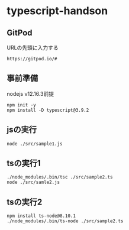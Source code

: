 # typescript-handson

## GitPod
URLの先頭に入力する
```
https://gitpod.io/#
```

## 事前準備
nodejs v12.16.3前提
```
npm init -y
npm install -D typescript@3.9.2
```

## jsの実行
```
node ./src/sample1.js
```


## tsの実行1
```
./node_modules/.bin/tsc ./src/sample2.ts
node ./src/samle2.js
```

## tsの実行2
```
npm install ts-node@8.10.1
./node_modules/.bin/ts-node ./src/sample2.ts
```